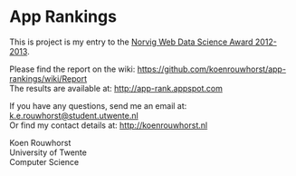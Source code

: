 App Rankings
========

This is project is my entry to the [Norvig Web Data Science Award 2012-2013](http://norvigaward.github.com).

Please find the report on the wiki: https://github.com/koenrouwhorst/app-rankings/wiki/Report  
The results are available at: http://app-rank.appspot.com

If you have any questions, send me an email at: k.e.rouwhorst@student.utwente.nl  
Or find my contact details at: http://koenrouwhorst.nl


Koen Rouwhorst  
University of Twente  
Computer Science
